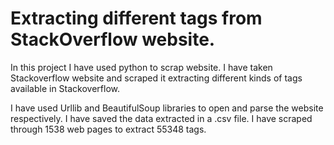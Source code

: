 # Extracting different tags from StackOverflow website.

In this project I have used python to scrap website. I have taken Stackoverflow website and scraped it extracting different kinds of tags available in Stackoverflow. 

I have used Urllib and BeautifulSoup libraries to open and parse the website respectively. I have saved the data extracted in a .csv file. I have scraped through 1538 web pages to extract 55348 tags.


